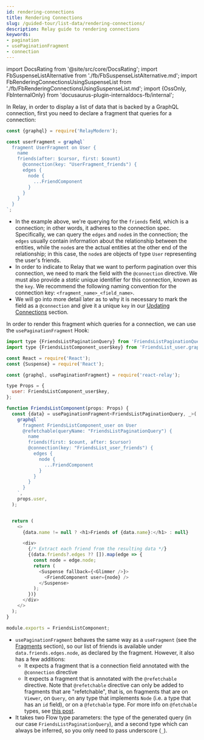 ```yaml
---
id: rendering-connections
title: Rendering Connections
slug: /guided-tour/list-data/rendering-connections/
description: Relay guide to rendering connections
keywords:
- pagination
- usePaginationFragment
- connection
---
```


import DocsRating from '@site/src/core/DocsRating';
import FbSuspenseListAlternative from './fb/FbSuspenseListAlternative.md';
import FbRenderingConnectionsUsingSuspenseList from './fb/FbRenderingConnectionsUsingSuspenseList.md';
import {OssOnly, FbInternalOnly} from 'docusaurus-plugin-internaldocs-fb/internal';

In Relay, in order to display a list of data that is backed by a GraphQL connection, first you need to declare a fragment that queries for a connection:

```js
const {graphql} = require('RelayModern');

const userFragment = graphql`
  fragment UserFragment on User {
    name
    friends(after: $cursor, first: $count)
      @connection(key: "UserFragment_friends") {
      edges {
        node {
          ...FriendComponent
        }
      }
    }
  }
`;
```

* In the example above, we're querying for the `friends` field, which is a connection; in other words, it adheres to the connection spec. Specifically, we can query the `edges` and `node`s in the connection; the `edges` usually contain information about the relationship between the entities, while the `node`s are the actual entities at the other end of the relationship; in this case, the `node`s are objects of type `User` representing the user's friends.
* In order to indicate to Relay that we want to perform pagination over this connection, we need to mark the field with the `@connection` directive. We must also provide a *static* unique identifier for this connection, known as the `key`. We recommend the following naming convention for the connection key: `<fragment_name>_<field_name>`.
* We will go into more detail later as to why it is necessary to mark the field as a `@connection` and give it a unique `key` in our [Updating Connections](../updating-connections/) section.


In order to render this fragment which queries for a connection, we can use the `usePaginationFragment` Hook:

<FbInternalOnly>
  <FbRenderingConnectionsUsingSuspenseList />
</FbInternalOnly>

<OssOnly>

```js
import type {FriendsListPaginationQuery} from 'FriendsListPaginationQuery.graphql';
import type {FriendsListComponent_user$key} from 'FriendsList_user.graphql';

const React = require('React');
const {Suspense} = require('React');

const {graphql, usePaginationFragment} = require('react-relay');

type Props = {
  user: FriendsListComponent_user$key,
};

function FriendsListComponent(props: Props) {
  const {data} = usePaginationFragment<FriendsListPaginationQuery, _>(
    graphql`
      fragment FriendsListComponent_user on User
      @refetchable(queryName: "FriendsListPaginationQuery") {
        name
        friends(first: $count, after: $cursor)
        @connection(key: "FriendsList_user_friends") {
          edges {
            node {
              ...FriendComponent
            }
          }
        }
      }
    `,
    props.user,
  );


  return (
    <>
      {data.name != null ? <h1>Friends of {data.name}:</h1> : null}

      <div>
        {/* Extract each friend from the resulting data */}
        {(data.friends?.edges ?? []).map(edge => {
          const node = edge.node;
          return (
            <Suspense fallback={<Glimmer />}>
              <FriendComponent user={node} />
            </Suspense>
          );
        })}
      </div>
    </>
  );
}

module.exports = FriendsListComponent;
```
<FbSuspenseListAlternative />

* `usePaginationFragment` behaves the same way as a `useFragment` (see the [Fragments](../../rendering/fragments/) section), so our list of friends is available under `data.friends.edges.node`, as declared by the fragment. However, it also has a few additions:
    * It expects a fragment that is a connection field annotated with the `@connection` directive
    * It expects a fragment that is annotated with the `@refetchable` directive. Note that  `@refetchable` directive can only be added to fragments that are "refetchable", that is, on fragments that are on `Viewer`, on `Query`, on any type that implements `Node` (i.e. a type that has an `id` field), or on a `@fetchable` type. <FbInternalOnly> For more info on `@fetchable` types, see [this post](https://fb.workplace.com/groups/graphql.fyi/permalink/1539541276187011/). </FbInternalOnly>
* It takes two Flow type parameters: the type of the generated query (in our case  `FriendsListPaginationQuery`), and a second type which can always be inferred, so you only need to pass underscore (`_`).

</OssOnly>

<DocsRating />
